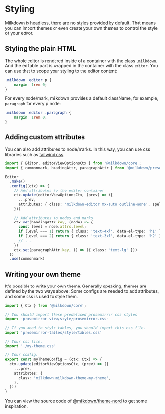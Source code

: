 # Styling

Milkdown is headless, there are no styles provided by default. That means you can import themes or even create your own themes to control the style of your editor.

## Styling the plain HTML

The whole editor is rendered inside of a container with the class `.milkdown`. And the editable part is wrapped in the container with the class `editor`. You can use that to scope your styling to the editor content:

```css
.milkdown .editor p {
    margin: 1rem 0;
}
```

For every node/mark, milkdown provides a default className, for example, `paragraph` for every p node:

```css
.milkdown .editor .paragraph {
    margin: 1rem 0;
}
```

## Adding custom attributes

You can also add attributes to node/marks. In this way, you can use css libraries such as [tailwind css](https://tailwindcss.com/).

```typescript
import { Editor, editorViewOptionsCtx } from '@milkdown/core';
import { commonmark, headingAttr, paragraphAttr } from '@milkdown/preset-commonmark';

Editor
  .make()
  .config((ctx) => {
    // Add attributes to the editor container
    ctx.update(editorViewOptionsCtx, (prev) => ({
      ...prev,
      attributes: { class: 'milkdown-editor mx-auto outline-none', spellcheck: 'false' },
    }))

    // Add attributes to nodes and marks
    ctx.set(headingAttr.key, (node) => {
      const level = node.attrs.level;
      if (level === 1) return { class: 'text-4xl', data-el-type: 'h1' };
      if (level === 2) return { class: 'text-3xl', data-el-type: 'h2' };
      // ...
    })
    ctx.set(paragraphAttr.key, () => ({ class: 'text-lg' }));
  })
  .use(commonmark)
```

## Writing your own theme

It's possible to write your own theme. Generally speaking, themes are defined by the two ways above:
Some configs are needed to add attributes, and some css is used to style them.

```typescript
import { Ctx } from '@milkdown/core';

// You should import these predefined prosemirror css styles.
import 'prosemirror-view/style/prosemirror.css'

// If you need to style tables, you should import this css file.
import 'prosemirror-tables/style/tables.css'

// Your css file.
import './my-theme.css'

// Your config.
export const myThemeConfig = (ctx: Ctx) => {
  ctx.update(editorViewOptionsCtx, (prev) => ({
    ...prev,
    attributes: {
      class: 'milkdown milkdown-theme-my-theme',
    },
  }))
}
```

You can view the source code of [@milkdown/theme-nord](https://github.com/Milkdown/milkdown/tree/main/packages/theme-nord) to get some inspiration.

